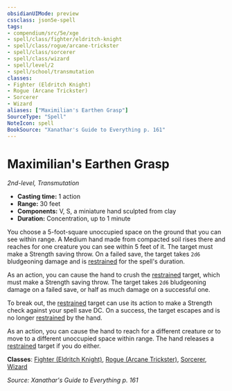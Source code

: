 ```yaml
---
obsidianUIMode: preview
cssclass: json5e-spell
tags:
- compendium/src/5e/xge
- spell/class/fighter/eldritch-knight
- spell/class/rogue/arcane-trickster
- spell/class/sorcerer
- spell/class/wizard
- spell/level/2
- spell/school/transmutation
classes:
- Fighter (Eldritch Knight)
- Rogue (Arcane Trickster)
- Sorcerer
- Wizard
aliases: ["Maximilian's Earthen Grasp"]
SourceType: "Spell"
NoteIcon: spell
BookSource: "Xanathar's Guide to Everything p. 161"
---
```

# Maximilian's Earthen Grasp
*2nd-level, Transmutation*  

- **Casting time:** 1 action
- **Range:** 30 feet
- **Components:** V, S, a miniature hand sculpted from clay
- **Duration:** Concentration, up to 1 minute

You choose a 5-foot-square unoccupied space on the ground that you can see within range. A Medium hand made from compacted soil rises there and reaches for one creature you can see within 5 feet of it. The target must make a Strength saving throw. On a failed save, the target takes `2d6` bludgeoning damage and is [restrained](/2-Mechanics/CLI/rules/conditions.md#restrained) for the spell's duration.

As an action, you can cause the hand to crush the [restrained](/2-Mechanics/CLI/rules/conditions.md#restrained) target, which must make a Strength saving throw. The target takes `2d6` bludgeoning damage on a failed save, or half as much damage on a successful one.

To break out, the [restrained](/2-Mechanics/CLI/rules/conditions.md#restrained) target can use its action to make a Strength check against your spell save DC. On a success, the target escapes and is no longer [restrained](/2-Mechanics/CLI/rules/conditions.md#restrained) by the hand.

As an action, you can cause the hand to reach for a different creature or to move to a different unoccupied space within range. The hand releases a [restrained](/2-Mechanics/CLI/rules/conditions.md#restrained) target if you do either.

**Classes**: [Fighter (Eldritch Knight)](/2-Mechanics/CLI/classes/fighter-eldritch-knight.md), [Rogue (Arcane Trickster)](/2-Mechanics/CLI/classes/rogue-arcane-trickster.md), [Sorcerer](/2-Mechanics/CLI/classes/sorcerer.md), [Wizard](/2-Mechanics/CLI/classes/wizard.md)

*Source: Xanathar's Guide to Everything p. 161*